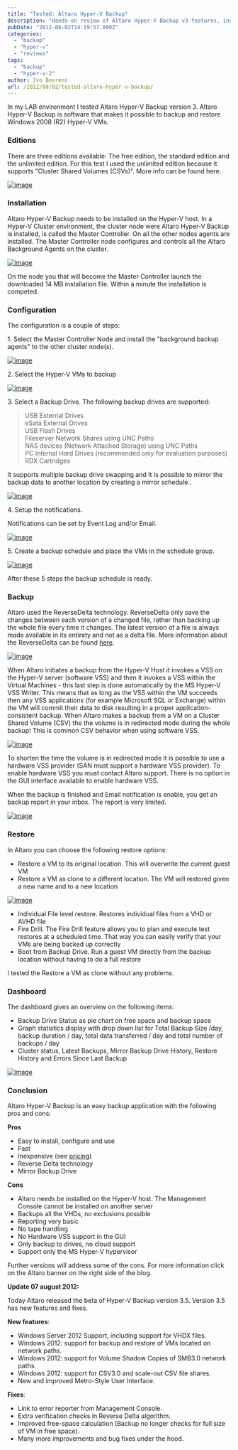 ```yaml
---
title: "Tested: Altaro Hyper-V Backup"
description: "Hands-on review of Altaro Hyper-V Backup v3 features, installation and backup capabilities."
pubDate: "2012-08-02T14:19:57.000Z"
categories: 
  - "backup"
  - "hyper-v"
  - "reviews"
tags: 
  - "backup"
  - "hyper-v-2"
author: Ivo Beerens
url: /2012/08/02/tested-altaro-hyper-v-backup/
---
```


In my LAB environment I tested Altaro Hyper-V Backup version 3. Altaro Hyper-V Backup is software that makes it possible to backup and restore Windows 2008 (R2) Hyper-V VMs.

### Editions

There are three editions available: The free edition, the standard edition and the unlimited edition. For this test I used the unlimited edition because it supports "Cluster Shared Volumes (CSVs)". More info can be found here.

[![image](images/image_thumb.png "image")](images/image.png)

### Installation

Altaro Hyper-V Backup needs to be installed on the Hyper-V host. In a Hyper-V Cluster environment, the cluster node were Altaro Hyper-V Backup is installed, is called the Master Controller. On all the other nodes agents are installed. The Master Controller node configures and controls all the Altaro Background Agents on the cluster.

[![image](images/image_thumb1.png "image")](images/image1.png)

On the node you that will become the Master Controller launch the downloaded 14 MB installation file. Within a minute the installation is competed.

### Configuration

The configuration is a couple of steps:

1\. Select the Master Controller Node and install the "background backup agents" to the other cluster node(s).

[![image](images/image_thumb2.png "image")](images/image2.png)

2\. Select the Hyper-V VMs to backup

[![image](images/image_thumb3.png "image")](images/image3.png)

3\. Select a Backup Drive. The following backup drives are supported:

> USB External Drives  
> eSata External Drives  
> USB Flash Drives  
> Fileserver Network Shares using UNC Paths  
> NAS devices (Network Attached Storage) using UNC Paths  
> PC Internal Hard Drives (recommended only for evaluation purposes)  
> RDX Cartridges

It supports multiple backup drive swapping and It is possible to mirror the backup data to another location by creating a mirror schedule..

[![image](images/image_thumb4.png "image")](images/image4.png)

4\. Setup the notifications.

Notifications can be set by Event Log and/or Email. 

[![image](images/image_thumb5.png "image")](images/image5.png)

5\. Create a backup schedule and place the VMs in the schedule group.

[![image](images/image_thumb6.png "image")](images/image6.png)

After these 5 steps the backup schedule is ready.

### Backup

Altaro used the ReverseDelta technology. ReverseDelta only save the changes between each version of a changed file, rather than backing up the whole file every time it changes. The latest version of a file is always made available in its entirety and not as a delta file. More information about the ReverseDelta can be found [here](http://www.altaro.com/files/AltaroBackupReverseDelta.pdf).

[![image](images/image_thumb7.png "image")](images/image7.png)

When Altaro initiates a backup from the Hyper-V Host it invokes a VSS on the Hyper-V server (software VSS) and then it invokes a VSS within the Virtual Machines - this last step is done automatically by the MS Hyper-V VSS Writer. This means that as long as the VSS within the VM succeeds then any VSS applications (for example Microsoft SQL or Exchange) within the VM will commit their data to disk resulting in a proper application-consistent backup. When Altaro makes a backup from a VM on a Cluster Shared Volume (CSV) the the volume is in redirected mode during the whole backup! This is common CSV behavior when using software VSS.

[![image](images/image_thumb8.png "image")](images/image8.png)

To shorten the time the volume is in redirected mode it is possible to use a hardware VSS provider (SAN must support a hardware VSS provider). To enable hardware VSS you must contact Altaro support. There is no option in the GUI interface available to enable hardware VSS.

When the backup is finished and Email notification is enable, you get an backup report in your inbox. The report is very limited.

[![image](images/image13_thumb.png "image")](images/image13.png)

### Restore

In Altaro you can choose the following restore options:

- Restore a VM to its original location. This will overwrite the current guest VM
- Restore a VM as clone to a different location. The VM will restored given a new name and to a new location

[![image](images/image_thumb9.png "image")](images/image9.png)

- Individual File level restore. Restores individual files from a VHD or AVHD file
- Fire Drill. The Fire Drill feature allows you to plan and execute test restores at a scheduled time. That way you can easily verify that your VMs are being backed up correctly
- Boot from Backup Drive. Run a guest VM directly from the backup location without having to do a full restore

I tested the Restore a VM as clone without any problems.

### Dashboard

The dashboard gives an overview on the following items:

- Backup Drive Status as pie chart on free space and backup space
- Graph statistics display with drop down list for Total Backup Size /day, backup duration / day, total data transferred / day and total number of backups / day 
- Cluster status, Latest Backups, Mirror Backup Drive History, Restore History and Errors Since Last Backup

[![image](images/image_thumb10.png "image")](images/image10.png)

### Conclusion

Altaro Hyper-V Backup is an easy backup application with the following pros and cons:

**Pros**

- Easy to install, configure and use
- Fast
- Inexpensive (see [pricing](http://www.altaro.com/hyper-v-backup/buynow.php))
- Reverse Delta technology
- Mirror Backup Drive

**Cons**

- Altaro needs be installed on the Hyper-V host. The Management Console cannot be installed on another server
- Backups all the VHDs, no exclusions possible
- Reporting very basic
- No tape handling
- No Hardware VSS support in the GUI
- Only backup to drives, no cloud support
- Support only the MS Hyper-V hypervisor

Further versions will address some of the cons. For more information click on the Altaro banner on the right side of the blog.

**Update 07 august 2012:**

Today Altaro released the beta of Hyper-V Backup version 3.5. Version 3.5 has new features and fixes.

**New features**:

- Windows Server 2012 Support, including support for VHDX files.
- Windows 2012: support for backup and restore of VMs located on network paths.
- Windows 2012: support for Volume Shadow Copies of SMB3.0 network paths.
- Windows 2012: support for CSV3.0 and scale-out CSV file shares.
- New and improved Metro-Style User Interface.

**Fixes**:

- Link to error reporter from Management Console.
- Extra verification checks in Reverse Delta algorithm.
- Improved free-space calculation (Backup no longer checks for full size of VM in free space).
- Many more improvements and bug fixes under the hood.